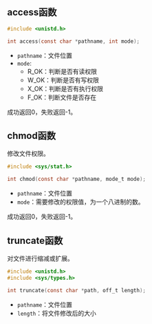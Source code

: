 ## access函数

```c
#include <unistd.h>

int access(const char *pathname, int mode);
```

- `pathname`：文件位置
- `mode`:
    - R_OK：判断是否有读权限
    - W_OK：判断是否有写权限
    - X_OK：判断是否有执行权限
    - F_OK：判断文件是否存在

成功返回0，失败返回-1。

## chmod函数

修改文件权限。

```c
#include <sys/stat.h>

int chmod(const char *pathname, mode_t mode);
```

- `pathname`：文件位置
- `mode`：需要修改的权限值，为一个八进制的数。

成功返回0，失败返回-1。

## truncate函数

对文件进行缩减或扩展。

```c
#include <unistd.h>
#include <sys/types.h>

int truncate(const char *path, off_t length);
```

- `pathname`：文件位置
- `length`：将文件修改后的大小